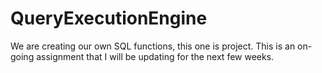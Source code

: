 QueryExecutionEngine
====================

We are creating our own SQL functions, this one is project. This is an on-going assignment that I will be updating for the next few weeks. 
